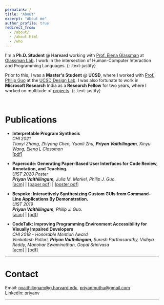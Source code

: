 ```yaml
---
permalink: /
title: "About"
excerpt: "About me"
author_profile: true
redirect_from: 
  - /about/
  - /about.html
  - /who
---
```

I'm a **Ph.D. Student** @ **Harvard** working with [Prof. Elena Glassman](https://glassmanlab.seas.harvard.edu/glassman.html) at [Glassman Lab](https://glassmanlab.seas.harvard.edu/). I work in the intersection of Human-Computer Interaction and Programming Languages.
{: .text-justify}  

Prior to this, I was a **Master's Student** @ **UCSD**, where I worked with [Prof. Philip Guo](http://pgbovine.net) at the [UCSD Design Lab](https://designlab.ucsd.edu/). I was also fortunate to work in **Microsoft Research** India as a **Research Fellow** for two years, where I worked on multitude of [projects](/projects/).
{: .text-justify}  


<br/>

Publications
====

* **Interpretable Program Synthesis**    
 *CHI 2021*    
 *Tianyi Zhang, Zhiyang Chen, Yuanli Zhu, **Priyan Vaithilingam**, Xinyu Wang, Elena L Glassman*    
 [\[pdf\]](https://priyan.info/files/ips_chi2021.pdf) 

* **Papercode: Generating Paper-Based User Interfaces for Code Review, Annotation, and Teaching.**    
 *UIST 2020 Poster*    
 ***Priyan Vaithilingam**, Julia M. Markel,  Philip J. Guo.*    
 [\[acm\]](https://doi.org/10.1145/3379350.3416191) | [\[paper pdf\]](https://priyan.info/files/uist20d-sub1069-i5.pdf) | [\[poster pdf\]](https://priyan.info/files/uist20d-sub1069-i6.pdf)  

* **Bespoke: Interactively Synthesizing Custom GUIs from Command-Line Applications By Demonstration.**    
 *UIST 2019*    
 ***Priyan Vaithilingam**, Philip J. Guo.*    
 [\[acm\]](https://dl.acm.org/doi/10.1145/3332165.3347944) | [\[pdf\]](https://priyan.info/files/Bespoke-synthesizing-GUIs-from-CLI-demonstrations_UIST-2019.pdf)  

* **CodeTalk: Improving Programming Environment Accessibility for Visually Impaired Developers**    
 *CHI 2018 - Honorable Mention Award*    
 *Venkatesh Potluri, **Priyan Vaithilingam**, Suresh Parthasarathy, Vidhya Reddy, Manohar Swaminathan, Gopal Srinivasa*    
 [\[acm\]](https://dl.acm.org/citation.cfm?id=3174192) | [\[pdf\]](https://priyan.info/files/CodeTalkPaper.pdf)  

---

Contact
====
Email: [pvaithilingam@g.harvard.edu](mailto:pvaithilingam@g.harvard.edu), [priyanmuthu@gmail.com](mailto:priyanmuthu@gmail.com)  
LinkedIn: [priyanv](https://www.linkedin.com/in/priyanv)  

---

<!---

Press & Media
====

* **[CodeTalk: Rethinking IDE accessibility](https://www.microsoft.com/en-us/research/blog/codetalk-rethinking-ide-accessibility/)**, Microsoft Research Blog (11 December, 2017)  

* **[Research That Matters](http://epaper.financialexpress.com/1462735/Indian-Express/December-11,-2017#page/8/1)**, Financial Express (11 December, 2017)  


* **[AI’s big leap to tiny devices opens world of possibilities](https://goo.gl/CBzs5Q)**, Microsoft Blog (29 June, 2017)  

* **[Find messages faster with the Microsoft Garage’s latest release, Email Insights](https://goo.gl/kt17Zm)**, Microsoft Blog (14 Feb, 2017)  

 * **[Microsoft's Email Insights finally adds some useful search smarts to Outlook](https://goo.gl/eEvjDM)**, PC World (14 Feb, 2017)  

* **[Microsoft Garage releases Email Insights, a better way to search through email](https://goo.gl/LPz8ys)**, ON MSFT (14 Feb, 2017)  

* **[Windows 10 new Email Insights: Microsoft's app bids to fix email search in Outlook, Gmail](https://goo.gl/eXDWGX)**, ZDNet (15 Feb, 2017)  

* **[Find That missing message with Microsoft Garage's newest app, Email Insights](https://goo.gl/BLqt9L)**, Digital Trends (16 Feb, 2017)  


<div class="iframely-embed" style="max-width: 1310px;"><div class="iframely-responsive" style="padding-bottom: 42.7478%;"><a href="https://www.microsoft.com/en-us/research/blog/codetalk-rethinking-ide-accessibility/" data-iframely-url="//cdn.iframe.ly/PFN17iE"></a></div></div><script async src="//cdn.iframe.ly/embed.js" charset="utf-8"></script>
---
<blockquote class="twitter-tweet" data-lang="en"><p lang="en" dir="ltr">CodeTalk is a first step in a long journey of exploring ways to make IDEs more accessible. See how <a href="https://twitter.com/Microsoft?ref_src=twsrc%5Etfw">@Microsoft</a>’s India Research lab is working to enhance the coding experience for visually impaired developers. <a href="https://t.co/04yJKiX3un">https://t.co/04yJKiX3un</a> <a href="https://twitter.com/hashtag/IDE?src=hash&amp;ref_src=twsrc%5Etfw">#IDE</a> <a href="https://twitter.com/hashtag/accessibility?src=hash&amp;ref_src=twsrc%5Etfw">#accessibility</a> <a href="https://twitter.com/venkypotluri?ref_src=twsrc%5Etfw">@venkypotluri</a> <a href="https://t.co/uYtxVThU9T">pic.twitter.com/uYtxVThU9T</a></p>&mdash; Microsoft Research (@MSFTResearch) <a href="https://twitter.com/MSFTResearch/status/940381447185223680?ref_src=twsrc%5Etfw">December 12, 2017</a></blockquote>
<script async src="https://platform.twitter.com/widgets.js" charset="utf-8"></script>

---
--->